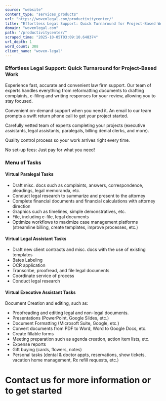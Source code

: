 ```yaml
---
source: "website"
content_type: "services_products"
url: "https://wovenlegal.com/productivitycenter/"
title: "Effortless Legal Support: Quick Turnaround for Project-Based Work"
domain: "wovenlegal.com"
path: "/productivitycenter/"
scraped_time: "2025-10-05T03:09:10.648374"
url_depth: 1
word_count: 308
client_name: "woven-legal"
---
```


### Effortless Legal Support: Quick Turnaround for Project-Based Work

Experience fast, accurate and convenient law firm support. Our team of experts handles everything from reformatting documents to drafting complaints, e-filing and writing responses for your review, allowing you to stay focused.

Convenient on-demand support when you need it. An email to our team prompts a swift return phone call to get your project started.

Carefully vetted team of experts completing your projects (executive assistants, legal assistants, paralegals, billing denial clerks, and more).

Quality control process so your work arrives right every time.

No set-up fees: Just pay for what you need!

### Menu of Tasks

#### Virtual Paralegal Tasks

*   Draft misc. docs such as complaints, answers, correspondence, pleadings, legal memoranda, etc.
*   Conduct legal research to summarize and present to the attorney
*   Complete financial documents and financial calculations with attorney direction
*   Graphics such as timelines, simple demonstratives, etc.
*   File, including e-file, legal documents
*   Optimize workflows to maximize case management platforms (streamline billing, create templates, improve processes, etc.)

#### Virtual Legal Assistant Tasks

*   Draft new client contracts and misc. docs with the use of existing templates
*   Bates Labeling
*   OCR application
*   Transcribe, proofread, and file legal documents
*   Coordinate service of process
*   Conduct legal research

#### Virtual Executive Assistant Tasks

Document Creation and editing, such as:

*   Proofreading and editing legal and non-legal documents.
*   Presentations (PowerPoint, Google Slides, etc.)
*   Document Formatting (Microsoft Suite, Google, etc.)
*   Convert documents from PDF to Word, Word to Google Docs, etc.
*   Create fillable forms
*   Meeting preparation such as agenda creation, action item lists, etc.
*   Expense reports
*   Gift buying (cards, flowers, notes)
*   Personal tasks (dental & doctor appts, reservations, show tickets, vacation home management, Rx refill requests, etc.)

# Contact us for more information or to get started